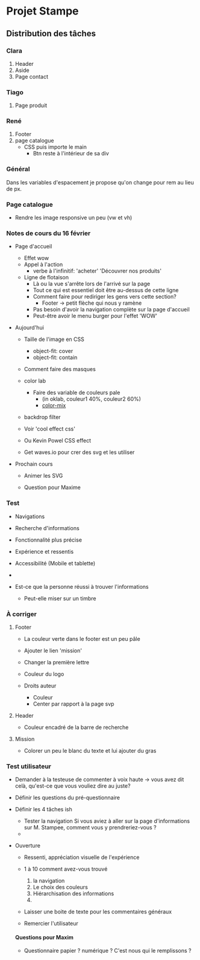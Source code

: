 # Projet Stampe

## Distribution des tâches

### Clara

1. Header
2. Aside
3. Page contact


### Tiago

1. Page produit

### René

1. Footer
2. page catalogue
    - CSS puis importe le main
        - Btn reste à l'intérieur de sa div


### Général

Dans les variables d'espacement je propose qu'on change pour rem au lieu de px.

### Page catalogue

- Rendre les image responsive un peu (vw et vh)


### Notes de cours du 16 février

- Page d'accueil
    - Effet wow
    - Appel à l'action
        - verbe à l'infinitif: 'acheter' 'Découvrer nos produits'
    - Ligne de flotaison
        - Là ou la vue s'arrête lors de l'arrivé sur la page
        - Tout ce qui est essentiel doit être au-dessus de cette ligne
        - Comment faire pour rediriger les gens vers cette section?
            - Footer -> petit flèche qui nous y ramène
        - Pas besoin d'avoir la navigation complète sur la page d'accueil
        - Peut-être avoir le menu burger pour l'effet 'WOW'

- Aujourd'hui
    - Taille de l'image en CSS
        - object-fit: cover
        - object-fit: contain
    - Comment faire des masques
    - color lab
        - Faire des variable de couleurs pale
            - (in oklab, couleur1 40%, couleur2 60%)
            - [color-mix](https://developer.mozilla.org/en-US/docs/Web/CSS/color_value/color-mix)

    - backdrop filter
    - Voir 'cool effect css'
    - Ou Kevin Powel CSS effect
    - Get waves.io pour crer des svg et les utiliser


- Prochain cours
    - Animer les SVG

    - Question pour Maxime


### Test

- Navigations
- Recherche d'informations
- Fonctionnalité plus précise
- Expérience et ressentis
- Accessibilité (Mobile et tablette)
- 

- Est-ce que la personne réussi à trouver l'informations
    - Peut-elle miser sur un timbre


### À corriger

1. Footer
    - La couleur verte dans le footer est un peu pâle

    - Ajouter le lien 'mission'
    - Changer la première lettre
    - Couleur du logo
    - Droits auteur
        - Couleur
        - Center par rapport à la page svp

2. Header
    - Couleur encadré de la barre de recherche

3. Mission
    - Colorer un peu le blanc du texte et lui ajouter du gras


### Test utilisateur

- Demander à la testeuse de commenter à voix haute
-> vous avez dit celà, qu'est-ce que vous vouliez dire au juste?

- Définir les questions du pré-questionnaire
- Définir les 4 tâches ish
    - Tester la navigation
        Si vous aviez à aller sur la page d'informations sur M. Stampee, comment vous y prendreriez-vous ?
    - 

- Ouverture
    - Ressenti, appréciation visuelle de l'expérience
    - 1 à 10 comment avez-vous trouvé
        1. la navigation
        2. Le choix des couleurs
        3. Hiérarchisation des informations
        4. 

    - Laisser une boite de texte pour les commentaires généraux
    - Remercier l'utilisateur

    #### Questions pour Maxim

    - Questionnaire papier ? numérique ? C'est nous qui le remplissons ?



 


    
